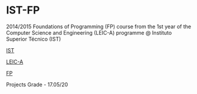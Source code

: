 # IST-FP

2014/2015 Foundations of Programming (FP) course from the 1st year of the Computer Science and Engineering (LEIC-A) programme @ Instituto Superior Técnico (IST)

[IST](https://tecnico.ulisboa.pt/en/)

[LEIC-A](https://fenix.tecnico.ulisboa.pt/cursos/leic-a)

[FP](https://fenix.tecnico.ulisboa.pt/disciplinas/FP45/2014-2015/1-semestre)

Projects Grade - 17.05/20
